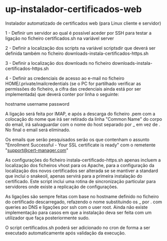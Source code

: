 # up-instalador-certificados-web
Instalador automatizado de certificados web (para Linux cliente e servidor)


1 - Definir um servidor ao qual é possível aceder por SSH para testar a ligação no ficheiro certificados.sh na variável server 

2 - Definir a localização dos scripts na variável scriptsdir que deverá ser definida também no ficheiro downloads-instala-certificados-https.sh

3 - Definir a localização dos downloads no ficheiro downloads-instala-certificados-https.sh

4 - Definir as credenciais de acesso ao e-mail no ficheiro HOME/.private/mailcredentials (se o PC for partilhado verificar as permissões do ficheiro, a cifra das credenciais ainda está por ser implementada) que deverá conter por linha o seguinte:

hostname
username
password

A ligação será feita por IMAP, e após a descarga do ficheiro .pem com a colocação do nome que irá ser retirado da linha "Common Name" do corpo do email, irá salvaguardar com o nome do host separado por _ em vez de .
No final o email será eliminado.

Os emails que serão pesquisados serão os que contenham o assunto "Enrollment Successful - Your SSL certificate is ready" com o remetente "support@cert-manager.com"

As configurações do ficheiro instala-certificado-https.sh apenas incluem a localização dos ficheiros vhost para os Apache, para a configuração da localização dos novos certificados ser alterada se se mantiver a standard que inclui o snakeoil, apenas servirá para a primeira instalação do certificado.
Este script inclui uma rotina de sincronização particular para servidores onde existe a replicação de configurações.

As ligações são sempre feitas com base no hostname definido no ficheiro do certificado descarregado, refazendo o nome substituindo os _ por . com queries ao DNS e ligações por ssh com o user root. Ainda não existe implementação para casos em que a instalação deva ser feita com um utilizador que faça posteriormente sudo.

O script certificados.sh poderá ser adicionado no cron de forma a ser executado automaticamente após validação da execução.



